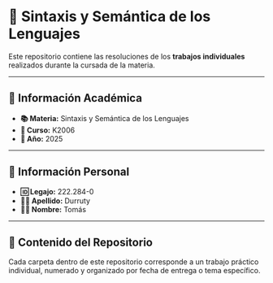 # 📘 Sintaxis y Semántica de los Lenguajes

Este repositorio contiene las resoluciones de los **trabajos individuales** realizados durante la cursada de la materia.

---

## 🧾 Información Académica

- **📚 Materia:** Sintaxis y Semántica de los Lenguajes  
- **🏫 Curso:** K2006  
- **📅 Año:** 2025

---

## 👤 Información Personal

- **🆔 Legajo:** 222.284-0  
- **👨‍🏫 Apellido:** Durruty  
- **👨‍🎓 Nombre:** Tomás  

---

## 📂 Contenido del Repositorio

Cada carpeta dentro de este repositorio corresponde a un trabajo práctico individual, numerado y organizado por fecha de entrega o tema específico. 


